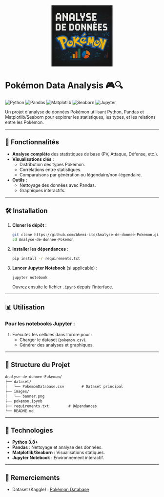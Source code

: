 <p align="center">
  <img src="images/banner.png" alt="Analyse de Données Pokémon" width="200">
</p>

# Pokémon Data Analysis 🎮🔍

![Python](https://img.shields.io/badge/Python-3.8%2B-blue)
![Pandas](https://img.shields.io/badge/Analysis-Pandas-yellow)
![Matplotlib](https://img.shields.io/badge/Visualization-Matplotlib-red)
![Seaborn](https://img.shields.io/badge/Visualization-Seaborn-lightblue)
![Jupyter](https://img.shields.io/badge/Environment-Jupyter-orange)

Un projet d'analyse de données Pokémon utilisant Python, Pandas et Matplotlib/Seaborn pour explorer les statistiques, les types, et les relations entre les Pokémon.

---

## 📌 Fonctionnalités
- **Analyse complète** des statistiques de base (PV, Attaque, Défense, etc.).
- **Visualisations clés** :
  - Distribution des types Pokémon.
  - Corrélations entre statistiques.
  - Comparaisons par génération ou légendaire/non-légendaire.
- **Outils** :
  - Nettoyage des données avec Pandas.
  - Graphiques interactifs.

---

## 🛠 Installation
1. **Cloner le dépôt** :
   ```bash
   git clone https://github.com/Akemi-ito/Analyse-de-donnee-Pokemon.git
   cd Analyse-de-donnee-Pokemon
   ```

2. **Installer les dépendances** :
   ```bash
   pip install -r requirements.txt
   ```

3. **Lancer Jupyter Notebook** (si applicable) :
   ```bash
   jupyter notebook
   ```
   Ouvrez ensuite le fichier `.ipynb` depuis l'interface.

---

## 📊 Utilisation
### Pour les notebooks Jupyter :
1. Exécutez les cellules dans l'ordre pour :
   - Charger le dataset (`pokemon.csv`).
   - Générer des analyses et graphiques.

---

## 📂 Structure du Projet
```
Analyse-de-donnee-Pokemon/
├── dataset/                   
│   └── PokemonDatabase.csv        # Dataset principal
├── images/  
│   └── banner.png
├── pokemon.ipynb         
├── requirements.txt         # Dépendances
└── README.md
```

---

## 🔧 Technologies
- **Python 3.8+**
- **Pandas** : Nettoyage et analyse des données.
- **Matplotlib/Seaborn** : Visualisations statiques.
- **Jupyter Notebook** : Environnement interactif.

---

## 🙏 Remerciements
- Dataset (Kaggle) : [Pokémon Database](https://www.kaggle.com/datasets/abcsds/pokemon)
